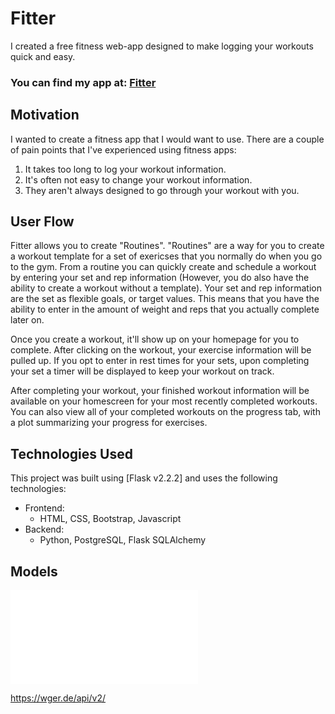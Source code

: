 # Fitter

I created a free fitness web-app designed to make logging your workouts quick and easy.

### You can find my app at: [Fitter](fitter.herokuapp.com)

## Motivation

I wanted to create a fitness app that I would want to use. There are a couple of pain points that I've experienced using fitness apps:

1. It takes too long to log your workout information.
2. It's often not easy to change your workout information.
3. They aren't always designed to go through your workout with you.

## User Flow

Fitter allows you to create "Routines". "Routines" are a way for you to create a workout template for a set of exericses that you normally do when you go to the gym. From a routine you can quickly create and schedule a workout by entering your set and rep information (However, you do also have the ability to create a workout without a template). Your set and rep information are the set as flexible goals, or target values. This means that you have the ability to enter in the amount of weight and reps that you actually complete later on.

Once you create a workout, it'll show up on your homepage for you to complete. After clicking on the workout, your exercise information will be pulled up. If you opt to enter in rest times for your sets, upon completing your set a timer will be displayed to keep your workout on track.

After completing your workout, your finished workout information will be available on your homescreen for your most recently completed workouts. You can also view all of your completed workouts on the progress tab, with a plot summarizing your progress for exercises.

## Technologies Used

This project was built using [Flask v2.2.2] and uses the following technologies:

- Frontend:
  - HTML, CSS, Bootstrap, Javascript
- Backend:
  - Python, PostgreSQL, Flask SQLAlchemy

## Models

<embed src="./static/resources/SchemaDiagram.pdf" type="application/pdf">

https://wger.de/api/v2/
